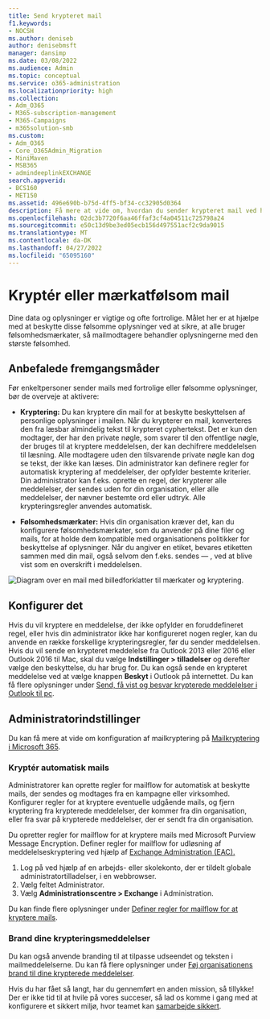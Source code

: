 ```yaml
---
title: Send krypteret mail
f1.keywords:
- NOCSH
ms.author: deniseb
author: denisebmsft
manager: dansimp
ms.date: 03/08/2022
ms.audience: Admin
ms.topic: conceptual
ms.service: o365-administration
ms.localizationpriority: high
ms.collection:
- Adm_O365
- M365-subscription-management
- M365-Campaigns
- m365solution-smb
ms.custom:
- Adm_O365
- Core_O365Admin_Migration
- MiniMaven
- MSB365
- admindeeplinkEXCHANGE
search.appverid:
- BCS160
- MET150
ms.assetid: 496e690b-b75d-4ff5-bf34-cc32905d0364
description: Få mere at vide om, hvordan du sender krypteret mail ved hjælp af Outlook.
ms.openlocfilehash: 02dc3b7720f6aa46ffaf3cf4a04511c725798a24
ms.sourcegitcommit: e50c13d9be3ed05ecb156d497551acf2c9da9015
ms.translationtype: MT
ms.contentlocale: da-DK
ms.lasthandoff: 04/27/2022
ms.locfileid: "65095160"
---
```

# <a name="encrypt-or-label-sensitive-email"></a>Kryptér eller mærkatfølsom mail

Dine data og oplysninger er vigtige og ofte fortrolige. Målet her er at hjælpe med at beskytte disse følsomme oplysninger ved at sikre, at alle bruger følsomhedsmærkater, så mailmodtagere behandler oplysningerne med den største følsomhed.

## <a name="best-practices"></a>Anbefalede fremgangsmåder

Før enkeltpersoner sender mails med fortrolige eller følsomme oplysninger, bør de overveje at aktivere:

- **Kryptering:** Du kan kryptere din mail for at beskytte beskyttelsen af personlige oplysninger i mailen. Når du krypterer en mail, konverteres den fra læsbar almindelig tekst til krypteret cyphertekst. Det er kun den modtager, der har den private nøgle, som svarer til den offentlige nøgle, der bruges til at kryptere meddelelsen, der kan dechifrere meddelelsen til læsning. Alle modtagere uden den tilsvarende private nøgle kan dog se tekst, der ikke kan læses. Din administrator kan definere regler for automatisk kryptering af meddelelser, der opfylder bestemte kriterier. Din administrator kan f.eks. oprette en regel, der krypterer alle meddelelser, der sendes uden for din organisation, eller alle meddelelser, der nævner bestemte ord eller udtryk. Alle krypteringsregler anvendes automatisk.

- **Følsomhedsmærkater:** Hvis din organisation kræver det, kan du konfigurere følsomhedsmærkater, som du anvender på dine filer og mails, for at holde dem kompatible med organisationens politikker for beskyttelse af oplysninger. Når du angiver en etiket, bevares etiketten sammen med din mail, også selvom den f.eks. sendes &mdash; , ved at blive vist som en overskrift i meddelelsen.

![Diagram over en mail med billedforklatter til mærkater og kryptering.](../media/m365-campaign-email-encrypt.png)

## <a name="set-it-up"></a>Konfigurer det

Hvis du vil kryptere en meddelelse, der ikke opfylder en foruddefineret regel, eller hvis din administrator ikke har konfigureret nogen regler, kan du anvende en række forskellige krypteringsregler, før du sender meddelelsen. Hvis du vil sende en krypteret meddelelse fra Outlook 2013 eller 2016 eller Outlook 2016 til Mac, skal du vælge **Indstillinger > tilladelser** og derefter vælge den beskyttelse, du har brug for. Du kan også sende en krypteret meddelelse ved at vælge knappen **Beskyt** i Outlook på internettet. Du kan få flere oplysninger under [Send, få vist og besvar krypterede meddelelser i Outlook til pc](https://support.microsoft.com/en-us/office/send-view-and-reply-to-encrypted-messages-in-outlook-for-pc-eaa43495-9bbb-4fca-922a-df90dee51980).

## <a name="admin-settings"></a>Administratorindstillinger

Du kan få mere at vide om konfiguration af mailkryptering på [Mailkryptering i Microsoft 365](../compliance/email-encryption.md).

### <a name="automatically-encrypt-email-messages"></a>Kryptér automatisk mails

Administratorer kan oprette regler for mailflow for automatisk at beskytte mails, der sendes og modtages fra en kampagne eller virksomhed. Konfigurer regler for at kryptere eventuelle udgående mails, og fjern kryptering fra krypterede meddelelser, der kommer fra din organisation, eller fra svar på krypterede meddelelser, der er sendt fra din organisation.

Du opretter regler for mailflow for at kryptere mails med Microsoft Purview Message Encryption. Definer regler for mailflow for udløsning af meddelelseskryptering ved hjælp af <a href="https://go.microsoft.com/fwlink/p/?linkid=2059104" target="_blank">Exchange Administration (EAC).</a>

1. Log på ved hjælp af en arbejds- eller skolekonto, der er tildelt globale administratortilladelser, i en webbrowser.
2. Vælg feltet Administrator.
3. Vælg **Administrationscentre > Exchange** i Administration.

Du kan finde flere oplysninger under [Definer regler for mailflow for at kryptere mails](../compliance/define-mail-flow-rules-to-encrypt-email.md).

### <a name="brand-your-encryption-messages"></a>Brand dine krypteringsmeddelelser

Du kan også anvende branding til at tilpasse udseendet og teksten i mailmeddelelserne. Du kan få flere oplysninger under [Føj organisationens brand til dine krypterede meddelelser](../compliance/email-encryption.md).

Hvis du har fået så langt, har du gennemført en anden mission, så tillykke! Der er ikke tid til at hvile på vores succeser, så lad os komme i gang med at konfigurere et sikkert miljø, hvor teamet kan [samarbejde sikkert](m365bp-collaborate-share-securely.md). 

